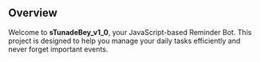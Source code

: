 ## Overview

Welcome to **sTunadeBey_v1_0**, your JavaScript-based Reminder Bot. This project is designed to help you manage your daily tasks efficiently and never forget important events.
